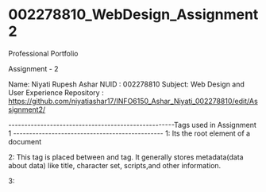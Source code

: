 # 002278810_WebDesign_Assignment2
Professional Portfolio


Assignment - 2

Name: Niyati Rupesh Ashar
NUID : 002278810
Subject: Web Design and User Experience 
Repository : https://github.com/niyatiashar17/INFO6150_Ashar_Niyati_002278810/edit/Assignment2/

----------------------------------------------------Tags used in Assignment 1 -----------------------------------------------
1: <html> Its the root element of a document

2: <head> This tag is placed between <html> and <body> tag. It generally stores metadata(data about data) like title, character set, scripts,and other information.

3: <style> This is used to store styling information for website.

4: <script> This is used for embedding javascript code in an HTML page 

5: <body> This tag contains all elements and it defines main part of document

6: <div> This tag is used for creating a division or section on website

7: <img> This tag is used to add image to website.

8: <b> This tag is used for making text bold

9: <u> This is used for underlining

10: <a> This tag is used for linking one page to another. Most important  attribute is href which displays links destination.

11: <button> This is used for adding buttons on screen

12: <link> This is used to represent relation between current  and external document 

13: <table> This is used to define HTML table

14: <td> It defines data cell of Table

15: <th> Its header cell in HTML

16: <tr> It defines a row in html table

17: <form> Its used for creating form 

18: <input> Its an input field where user can input data

19: <lable> It is used to label various elements

20: <h1> - <h6> These are used for html heading, wherein h1 is used for most important heading and h6 is used for least important heading. 

21: <span> Its an inline container and one can modify it by using CSS

22: <video> This tag is used for playing videos on website 

23: <audio> This tag is used for playing audio , Here its used for reading dish name , description and prices.

24: <header> This tag is used for representing an introductory content.

25: <footer> This tag is at the footer of the document.It contains author,copyright,sitemap etc information

26: <article> This tag is used for mentioning articles on website which are independent and self contained eg. blog post, news

27:  <p> This tag is used to represent paragraph

28: <summary> This tag defines visible heading for the element. 

29: <figcaption> tag defines a caption for an image/picture/element.

30: &nbs0 A non breaking space. It will not break into a new line

